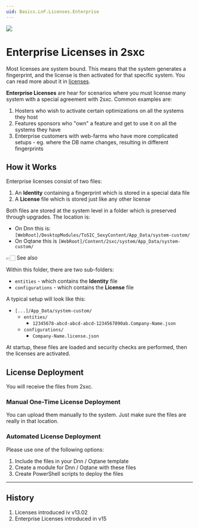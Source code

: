 ```yaml
---
uid: Basics.LnF.Licenses.Enterprise
---
```


<img src="~/assets/features/2sxc-patrons.svg" class="feature">

# Enterprise Licenses in 2sxc

Most licenses are system bound.
This means that the system generates a fingerprint, and the license is then activated for that specific system.
You can read more about it in [licenses](xref:Basics.LnF.Licenses.Index).

**Enterprise Licenses** are hear for scenarios where you must license many system with a special agreement with 2sxc.
Common examples are:

1. Hosters who wish to activate certain optimizations on all the systems they host
1. Features sponsors who "own" a feature and get to use it on all the systems they have
1. Enterprise customers with web-farms who have more complicated setups - eg. where the DB name changes, resulting in different fingerprints

## How it Works

Enterprise licenses consist of two files:

1. An **Identity** containing a fingerprint which is stored in a special data file
1. A **License** file which is stored just like any other license

Both files are stored at the system level in a folder which is preserved through upgrades.
The location is:

* On Dnn this is: `[WebRoot]/DesktopModules/ToSIC_SexyContent/App_Data/system-custom/`
* On Oqtane this is `[WebRoot]/Content/2sxc/system/App_Data/system-custom/`

👉🏻 See also [](xref:Abyss.Platforms.Folders)

Within this folder, there are two sub-folders:

* `entities` - which contains the **Identity** file
* `configurations` - which contains the **License** file

A typical setup will look like this:

* `[...]/App_Data/system-custom/`
  * `entities/`
    * `12345678-abcd-abcd-abcd-1234567890ab.Company-Name.json`
  * `configurations/`
    * `Company-Name.license.json`

At startup, these files are loaded and security checks are performed, then the licenses are activated.

## License Deployment

You will receive the files from 2sxc.

### Manual One-Time License Deployment

You can upload them manually to the system.
Just make sure the files are really in that location.

### Automated License Deployment

Please use one of the following options:

1. Include the files in your Dnn / Oqtane template
1. Create a module for Dnn / Oqtane with these files
1. Create PowerShell scripts to deploy the files

---

## History

1. Licenses introduced iv v13.02
1. Enterprise Licenses introduced in v15
